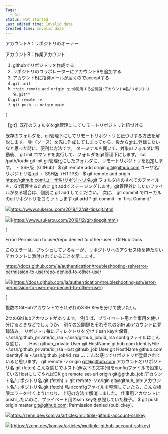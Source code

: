 ```yaml
---
Tags:
  - Git
Status: Not started
Last edited time: Invalid date
Created time: Invalid date
---
```

アカウントA：リポジトリのオーナー

アカウントB：作業アカウント

1. githubでリポジトリを作成する
2. リポジトリのコラボレーターにアカウントBを追加する
3. アカウントBに招待メールが届くのでacceptする
4. `git init`
5. `**git remote add origin git@使用する公開鍵:アカウントA名/リポジトリ名.git**`
6. `git remote -v`
7. `git push -u origin main`

[

【git】既存のフォルダをgit管理にしてリモートリポジトリと紐づける

既存のフォルダを、git管理下にしてリモートリポジトリと紐づけする方法を解説します。 物（ソース）を先に作成してしまってから、後からgitに登録したいなと思った時に、便利な方法です。 ターミナルを開いて、対象のフォルダに移動後、 git init コマンドを実行して、フォルダをgit管理下にします。 cd /path/to/dir git init git管理化にしたフォルダに、リモートリポジトリを設定します。 ・ SSH版（GitHub） $ git remote add origin git@github.com:ユーザ名/リポジトリ名.git ・ SSH版（HTTPS） $ git remote add origin https://github.com/ユーザ名/リポジトリ名.git フォルダ内のすべてのファイルを、Git管理するために git addでステージングします。git管理外にしたいファイルがある場合は、個別に git add してください。 次に、 git commit でローカルのgitリポジトリをコミットします git add * git commit -m 'first Commit.'

![](https://www.sukerou.com/favicon.ico)https://www.sukerou.com/2019/12/git-tipsgit.html

![](https://lh3.googleusercontent.com/pw/AM-JKLUIsYK3OnmlldTkzyVB01ca1DGCWciw5GGuBoGCoxSn_2ROWPm204a_3W2e0AdyeiDtUZq1lVzsv9JiMQi0n6rdFFDerBkEnwlgSt36eKVjw-NG7CPH-dyF4sB2aZ-E7o4QSbP9pxbKq-q3f40-5HtG=w1200-h630-p-k-no-nu)](https://www.sukerou.com/2019/12/git-tipsgit.html)

[

Error: Permission to user/repo denied to other-user - GitHub Docs

このエラーは、プッシュしているキーが、リポジトリへのアクセス権を持たないアカウントに添付されていることを示します。

https://docs.github.com/ja/authentication/troubleshooting-ssh/error-permission-to-userrepo-denied-to-other-user

![](https://github.githubassets.com/images/modules/open_graph/github-logo.png)](https://docs.github.com/ja/authentication/troubleshooting-ssh/error-permission-to-userrepo-denied-to-other-user)

[

複数のGitHubアカウントでそれぞれのSSH Keyを分けて使いたい。

2つのGitHubアカウントがあります。 例えば、プライベート用と仕事用を使い分けるときなどでしょうか、 別々の公開鍵をそれぞれのGitHubアカウントに登録済み。 リポジトリ毎にディレクトリを分けてssh keyを保管。 ~/.ssh/github_private/id_rsa ~/.ssh/github_job/id_rsa configファイルはこんな感じ。 ... Host github_private User git HostName github.com IdentityFile ~/.ssh/github_private/id_rsa Host github_job User git HostName github.com IdentityFile ~/.ssh/github_job/id_rsa ... こんな感じでリポジトリが登録されていると思います。 git remote -v origin git@github.com:アカウント名/リポジトリ名.git (fetch) こんな感じでホスト(@以下の文字列)をconfigファイルで設定しているHostにしてやればOK git remote set-url origin git@github_job:アカウント名/リポジトリ名.git (fetch) ⇣ git remote -v origin git@github_job:アカウント名/リポジトリ名.git (fetch) 私はconfigファイルを整理していたら、こんな権限エラーを吐くようになり、上記の方法で解消しました。 仕事用アカウントにpushしたいのに、プライベート用のssh keyを参照していた様子。 $ git push origin master git@github.com: Permission denied (publickey).

![](https://zenn.dev/images/logo-transparent.png)https://zenn.dev/komiya/articles/multiple-github-account-sshkey

![](https://res.cloudinary.com/zenn/image/upload/s--OaGW5HdQ--/co_rgb:222%2Cg_south_west%2Cl_text:notosansjp-medium.otf_37_bold:komiya%2520komiya%2520k...%2Cx_203%2Cy_98/c_fit%2Cco_rgb:222%2Cg_north_west%2Cl_text:notosansjp-medium.otf_70_bold:%25E8%25A4%2587%25E6%2595%25B0%25E3%2581%25AEGitHub%25E3%2582%25A2%25E3%2582%25AB%25E3%2582%25A6%25E3%2583%25B3%25E3%2583%2588%25E3%2581%25A7%25E3%2581%259D%25E3%2582%258C%25E3%2581%259E%25E3%2582%258C%25E3%2581%25AESSH%2520Key%25E3%2582%2592%25E5%2588%2586%25E3%2581%2591%25E3%2581%25A6%25E4%25BD%25BF%25E3%2581%2584%25E3%2581%259F%25E3%2581%2584%25E3%2580%2582%2Cw_1010%2Cx_90%2Cy_100/g_south_west%2Ch_90%2Cl_fetch:aHR0cHM6Ly9saDMuZ29vZ2xldXNlcmNvbnRlbnQuY29tL2EtL0FPaDE0R2d1QlJpbzMyb1hrMlRzdTB3Q0QzTnMyWmVhNUo5Ml9SaTlfRTJ3c1E9czgwLWM=%2Cr_max%2Cw_90%2Cx_87%2Cy_72/v1627274783/default/og-base_z4sxah.png)](https://zenn.dev/komiya/articles/multiple-github-account-sshkey)
